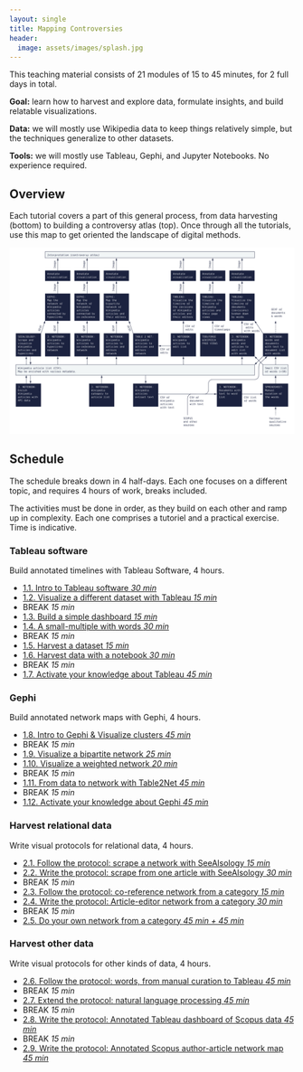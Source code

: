 ```yaml
---
layout: single
title: Mapping Controversies
header:
  image: assets/images/splash.jpg
---
```


This teaching material consists of 21 modules of 15 to 45 minutes, for 2 full days in total.

**Goal:** learn how to harvest and explore data, formulate insights, and build relatable visualizations.

**Data:** we will mostly use Wikipedia data to keep things relatively simple, but the techniques generalize to other datasets.

**Tools:** we will mostly use Tableau, Gephi, and Jupyter Notebooks. No experience required.

## Overview

Each tutorial covers a part of this general process, from data harvesting (bottom) to building a controversy atlas (top). Once through all the tutorials, use this map to get oriented the landscape of digital methods.

[![Digital methods map](assets/images/All.jpg)](assets/images/All.jpg)

## Schedule

The schedule breaks down in 4 half-days. Each one focuses on a different topic, and requires 4 hours of work, breaks included.

The activities must be done in order, as they build on each other and ramp up in complexity. Each one comprises a tutoriel and a practical exercise. Time is indicative.

### Tableau software

Build annotated timelines with Tableau Software, 4 hours.

* [1.1. Intro to Tableau software *30 min*](1.1/)
* [1.2. Visualize a different dataset with Tableau *15 min*](1.2/)
* BREAK *15 min*
* [1.3. Build a simple dashboard *15 min*](1.3/)
* [1.4. A small-multiple with words *30 min*](1.4/)
* BREAK *15 min*
* [1.5. Harvest a dataset *15 min*](1.5/)
* [1.6. Harvest data with a notebook *30 min*](1.6/)
* BREAK *15 min*
* [1.7. Activate your knowledge about Tableau *45 min*](1.7/)

### Gephi

Build annotated network maps with Gephi, 4 hours.

* [1.8. Intro to Gephi & Visualize clusters *45 min*](1.8/)
* BREAK *15 min*
* [1.9. Visualize a bipartite network *25 min*](1.9/)
* [1.10. Visualize a weighted network *20 min*](1.10/)
* BREAK *15 min*
* [1.11. From data to network with Table2Net *45 min*](1.11/)
* BREAK *15 min*
* [1.12. Activate your knowledge about Gephi *45 min*](1.12/)

### Harvest relational data

Write visual protocols for relational data, 4 hours.

* [2.1. Follow the protocol: scrape a network with SeeAlsology *15 min*](2.1/)
* [2.2. Write the protocol: scrape from one article with SeeAlsology *30 min*](2.2/)
* BREAK *15 min*
* [2.3. Follow the protocol: co-reference network from a category *15 min*](2.3/)
* [2.4. Write the protocol: Article-editor network from a category *30 min*](2.4/)
* BREAK *15 min*
* [2.5. Do your own network from a category *45 min + 45 min*](2.5/)

### Harvest other data

Write visual protocols for other kinds of data, 4 hours.

* [2.6. Follow the protocol: words, from manual curation to Tableau *45 min*](2.6/)
* BREAK *15 min*
* [2.7. Extend the protocol: natural language processing *45 min*](2.7/)
* BREAK *15 min*
* [2.8. Write the protocol: Annotated Tableau dashboard of Scopus data *45 min*](2.8/)
* BREAK *15 min*
* [2.9. Write the protocol: Annotated Scopus author-article network map *45 min*](2.9/)
